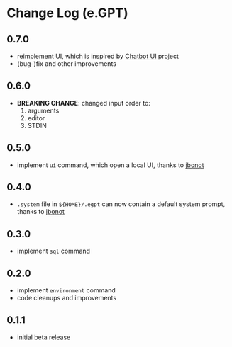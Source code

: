 # Change Log (e.GPT)

## 0.7.0

- reimplement UI, which is inspired by [Chatbot UI](https://github.com/mckaywrigley/chatbot-ui) project
- (bug-)fix and other improvements

## 0.6.0

- **BREAKING CHANGE**: changed input order to:
  1. arguments
  2. editor
  3. STDIN

## 0.5.0

- implement `ui` command, which open a local UI, thanks to [jbonot](https://github.com/egomobile/e-gpt/issues/2)

## 0.4.0

- `.system` file in `${HOME}/.egpt` can now contain a default system prompt, thanks to [jbonot](https://github.com/egomobile/e-gpt/issues/1)

## 0.3.0

- implement `sql` command

## 0.2.0

- implement `environment` command
- code cleanups and improvements

## 0.1.1

- initial beta release
